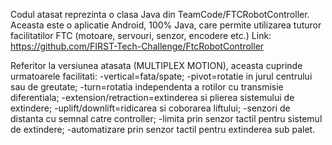 Codul atasat reprezinta o clasa Java din TeamCode/FTCRobotController. Aceasta este o aplicatie Android, 100% Java, care permite utilizarea tuturor facilitatilor FTC (motoare, servouri, senzor, encodere etc.)
Link: https://github.com/FIRST-Tech-Challenge/FtcRobotController

Referitor la versiunea atasata (MULTIPLEX MOTION), aceasta cuprinde urmatoarele facilitati:
-vertical=fata/spate;
-pivot=rotatie in jurul centrului sau de greutate;
-turn=rotatia independenta a rotilor cu transmisie diferentiala;
-extension/retraction=extinderea si plierea sistemului de extindere;
-uplift/downlift=ridicarea si coborarea liftului;
-senzori de distanta cu semnal catre controller;
-limita prin senzor tactil pentru sistemul de extindere;
-automatizare prin senzor tactil pentru extinderea sub palet.
